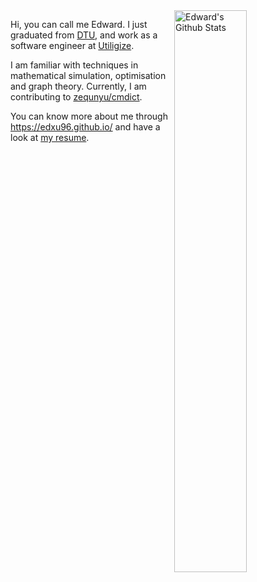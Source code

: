 <img align="right" alt="Edward's Github Stats" width="48%" src="https://github-readme-stats.vercel.app/api?username=edxu96&count_private=true&show_icons=true&title_color=7793cc&icon_color=7793cc&text_color=595858&bg_color=ffffff" />

Hi, you can call me Edward. I just graduated from [DTU](https://www.dtu.dk/), and work as a software engineer at [Utiligize](https://www.utiligize.com/).

I am familiar with techniques in mathematical simulation, optimisation and graph theory. Currently, I am contributing to [zequnyu/cmdict](https://github.com/zequnyu/cmdict).

You can know more about me through https://edxu96.github.io/ and have a look at [my resume](https://edxu96.github.io/files/resume.pdf).
